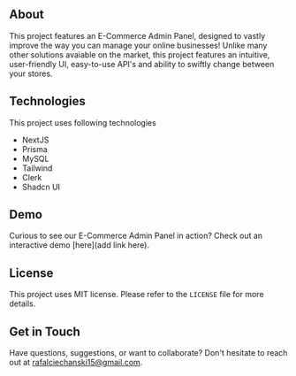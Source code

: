 ## About

This project features an  E-Commerce Admin Panel, designed to vastly improve the way you can manage your online businesses! Unlike many other solutions avaiable on the market, this project features an intuitive, user-friendly UI, easy-to-use API's and ability to swiftly change between your stores.


## Technologies

This project uses following technologies
* NextJS
* Prisma
* MySQL
* Tailwind
* Clerk
* Shadcn UI

## Demo

Curious to see our E-Commerce Admin Panel in action? Check out an interactive demo [here](add link here).

## License

This project uses MIT license. Please refer to the `LICENSE` file for more details.

## Get in Touch

Have questions, suggestions, or want to collaborate? Don't hesitate to reach out at rafalciechanski15@gmail.com. 
